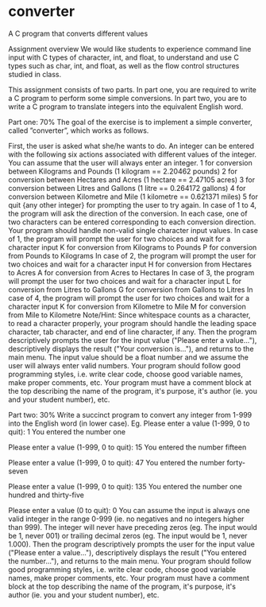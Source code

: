 # converter
A C program that converts different values

Assignment overview
We would like students to experience command line input with C types of character, int, and float, to understand and use C types such as char, int, and float, as well as the flow control structures studied in class.

This assignment consists of two parts.
In part one, you are required to write a C program to perform some simple conversions.
In part two, you are to write a C program to translate integers into the equivalent English word.

Part one: 70%
The goal of the exercise is to implement a simple converter, called ”converter”, which works
as follows.

First, the user is asked what she/he wants to do. An integer can be entered with the following six actions associated with different values of the integer. You can assume that the user will always enter an integer.
1 for conversion between Kilograms and Pounds (1 kilogram == 2.20462 pounds)
2 for conversion between Hectares and Acres (1 hectare == 2.47105 acres)
3 for conversion between Litres and Gallons (1 litre == 0.264172 gallons)
4 for conversion between Kilometre and Mile (1 kilometre == 0.621371 miles)
5 for quit
{any other integer} for prompting the user to try again.
In case of 1 to 4, the program will ask the direction of the conversion. In each case, one of two characters can be entered corresponding to each conversion direction. Your program should handle non-valid single character input values.
In case of 1, the program will prompt the user for two choices and wait for a character input
K for conversion from Kilograms to Pounds
P for conversion from Pounds to Kilograms
In case of 2, the program will prompt the user for two choices and wait for a character input
H for conversion from Hectares to Acres
A for conversion from Acres to Hectares
In case of 3, the program will prompt the user for two choices and wait for a character input
L for conversion from Litres to Gallons
G for conversion from Gallons to Litres
In case of 4, the program will prompt the user for two choices and wait for a character input
K for conversion from Kilometre to Mile
M for conversion from Mile to Kilometre
Note/Hint: Since whitespace counts as a character, to read a character properly, your program should handle the leading space character, tab character, and end of line character, if any.
Then the program descriptively prompts the user for the input value ("Please enter a value..."), descriptively displays the result ("Your conversion is..."), and returns to the main menu. The input value should be a float number and we assume the user will always enter valid numbers.
Your program should follow good programming styles, i.e. write clear code, choose good variable names, make proper comments, etc. Your program must have a comment block at the top describing the name of the program, it's purpose, it's author (ie. you and your student number), etc.

Part two: 30%
Write a succinct program to convert any integer from 1-999 into the English word (in lower case). Eg.
Please enter a value (1-999, 0 to quit): 1
You entered the number one

Please enter a value (1-999, 0 to quit): 15
You entered the number fifteen

Please enter a value (1-999, 0 to quit): 47
You entered the number forty-seven

Please enter a value (1-999, 0 to quit): 135
You entered the number one hundred and thirty-five

Please enter a value (0 to quit): 0
You can assume the input is always one valid integer in the range 0-999 (ie. no negatives and no integers higher than 999). The integer will never have preceding zeros (eg. The input would be 1, never 001) or trailing decimal zeros (eg. The input would be 1, never 1.000).
Then the program descriptively prompts the user for the input value ("Please enter a value..."), descriptively displays the result ("You entered the number..."), and returns to the main menu.
Your program should follow good programming styles, i.e. write clear code, choose good variable names, make proper comments, etc. Your program must have a comment block at the top describing the name of the program, it's purpose, it's author (ie. you and your student number), etc.
